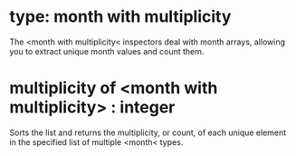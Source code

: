 # type: month with multiplicity

The &lt;month with multiplicity&lt; inspectors deal with month arrays, allowing you to extract unique month values and count them.

# multiplicity of &lt;month with multiplicity&gt; : integer

Sorts the list and returns the multiplicity, or count, of each unique element in the specified list of multiple &lt;month&lt; types.
